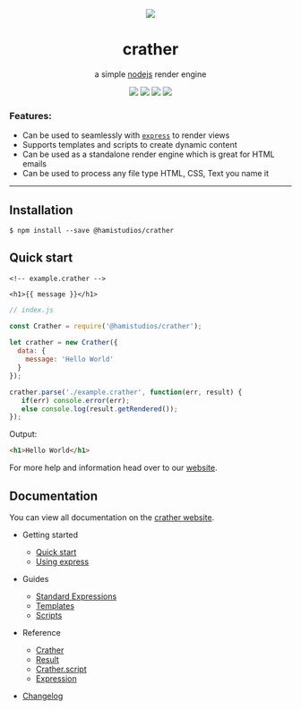 
<p align="center">
  <img src="https://www.hamistudios.com/assets/img/crather_icon_transparent.png">
</p>

<h1 align="center">crather</h1>
<p align="center">a simple <a href="https://nodejs.org">nodejs</a> render engine</p>

<p align="center">
  <a href="https://travis-ci.org/HamiStudios/crather"><img src="https://travis-ci.org/HamiStudios/crather.svg?branch=master"></a>
  <a href="https://coveralls.io/github/HamiStudios/crather?branch=master"><img src="https://coveralls.io/repos/github/HamiStudios/crather/badge.svg?branch=master"></a>
  <a href="https://www.npmjs.com/package/@hamistudios/crather"><img src="https://img.shields.io/npm/v/@hamistudios/crather.svg"></a>
  <a href="https://github.com/hamistudios/crather/blob/master/LICENSE.md"><img src="https://img.shields.io/github/license/hamistudios/crather.svg"></a>
</p>

### Features:

- Can be used to seamlessly with [`express`](https://github.com/expressjs/express) to render views
- Supports templates and scripts to create dynamic content
- Can be used as a standalone render engine which is great for HTML emails
- Can be used to process any file type HTML, CSS, Text you name it

---

## Installation
```
$ npm install --save @hamistudios/crather
```

## Quick start

```crather
<!-- example.crather -->

<h1>{{ message }}</h1>
```

```javascript
// index.js

const Crather = require('@hamistudios/crather');  
  
let crather = new Crather({  
  data: {
    message: 'Hello World'
  }
});

crather.parse('./example.crather', function(err, result) {  
   if(err) console.error(err);  
   else console.log(result.getRendered());  
});
```

Output:
```html
<h1>Hello World</h1>
```

For more help and information head over to our [website](https://crather.hamistudios.com).

## Documentation
You can view all documentation on the [crather website](https://crather.hamistudios.org).

* Getting started  
  * [Quick start](https://crather.hamistudios.org/getting-started/quick-start.md)  
  * [Using express](https://crather.hamistudios.org/getting-started/express.md)  
  
* Guides  
  * [Standard Expressions](https://crather.hamistudios.org/guides/standard-expressions.md)  
  * [Templates](https://crather.hamistudios.org/guides/templates.md)  
  * [Scripts](https://crather.hamistudios.org/guides/scripts.md)  
  
* Reference  
  * [Crather](https://crather.hamistudios.org/reference/Crather.md)  
  * [Result](https://crather.hamistudios.org/reference/Result.md)  
  * [Crather.script](https://crather.hamistudios.org/reference/Crather.script.md)  
  * [Expression](reference/Expression.md)  
    
* [Changelog](https://crather.hamistudios.org/CHANGELOG.md)
